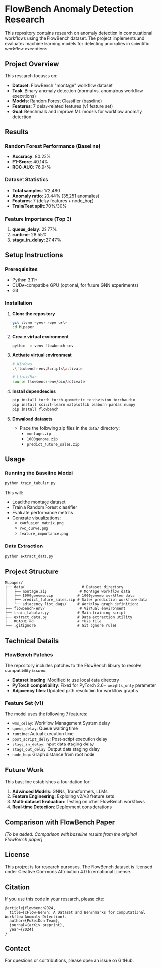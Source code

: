 # FlowBench Anomaly Detection Research

This repository contains research on anomaly detection in computational workflows using the FlowBench dataset. The project implements and evaluates machine learning models for detecting anomalies in scientific workflow executions.

## Project Overview

This research focuses on:
- **Dataset**: FlowBench "montage" workflow dataset
- **Task**: Binary anomaly detection (normal vs. anomalous workflow executions)
- **Models**: Random Forest Classifier (baseline)
- **Features**: 7 delay-related features (v1 feature set)
- **Goal**: Benchmark and improve ML models for workflow anomaly detection

## Results

### Random Forest Performance (Baseline)
- **Accuracy**: 80.23%
- **F1-Score**: 40.14%
- **ROC-AUC**: 76.94%

### Dataset Statistics
- **Total samples**: 172,480
- **Anomaly ratio**: 20.44% (35,251 anomalies)
- **Features**: 7 (delay features + node_hop)
- **Train/Test split**: 70%/30%

### Feature Importance (Top 3)
1. **queue_delay**: 29.77%
2. **runtime**: 28.55%
3. **stage_in_delay**: 27.47%

## Setup Instructions

### Prerequisites
- Python 3.11+
- CUDA-compatible GPU (optional, for future GNN experiments)
- Git

### Installation

1. **Clone the repository**
   ```bash
   git clone <your-repo-url>
   cd MLpaper
   ```

2. **Create virtual environment**
   ```bash
   python -m venv flowbench-env
   ```

3. **Activate virtual environment**
   ```bash
   # Windows
   .\flowbench-env\Scripts\activate
   
   # Linux/Mac
   source flowbench-env/bin/activate
   ```

4. **Install dependencies**
   ```bash
   pip install torch torch-geometric torchvision torchaudio
   pip install scikit-learn matplotlib seaborn pandas numpy
   pip install flowbench
   ```

5. **Download datasets**
   - Place the following zip files in the `data/` directory:
     - `montage.zip`
     - `1000genome.zip`
     - `predict_future_sales.zip`

## Usage

### Running the Baseline Model
```bash
python train_tabular.py
```

This will:
- Load the montage dataset
- Train a Random Forest classifier
- Evaluate performance metrics
- Generate visualizations:
  - `confusion_matrix.png`
  - `roc_curve.png`
  - `feature_importance.png`

### Data Extraction
```bash
python extract_data.py
```

## Project Structure

```
MLpaper/
├── data/                          # Dataset directory
│   ├── montage.zip               # Montage workflow data
│   ├── 1000genome.zip           # 1000genome workflow data
│   ├── predict_future_sales.zip # Sales prediction workflow data
│   └── adjacency_list_dags/     # Workflow graph definitions
├── flowbench-env/                # Virtual environment
├── train_tabular.py             # Main training script
├── extract_data.py              # Data extraction utility
├── README.md                    # This file
└── .gitignore                   # Git ignore rules
```

## Technical Details

### FlowBench Patches
The repository includes patches to the FlowBench library to resolve compatibility issues:
- **Dataset loading**: Modified to use local data directory
- **PyTorch compatibility**: Fixed for PyTorch 2.6+ `weights_only` parameter
- **Adjacency files**: Updated path resolution for workflow graphs

### Feature Set (v1)
The model uses the following 7 features:
- `wms_delay`: Workflow Management System delay
- `queue_delay`: Queue waiting time
- `runtime`: Actual execution time
- `post_script_delay`: Post-script execution delay
- `stage_in_delay`: Input data staging delay
- `stage_out_delay`: Output data staging delay
- `node_hop`: Graph distance from root node

## Future Work

This baseline establishes a foundation for:
1. **Advanced Models**: GNNs, Transformers, LLMs
2. **Feature Engineering**: Exploring v2/v3 feature sets
3. **Multi-dataset Evaluation**: Testing on other FlowBench workflows
4. **Real-time Detection**: Deployment considerations

## Comparison with FlowBench Paper

*[To be added: Comparison with baseline results from the original FlowBench paper]*

## License

This project is for research purposes. The FlowBench dataset is licensed under Creative Commons Attribution 4.0 International License.

## Citation

If you use this code in your research, please cite:
```
@article{flowbench2024,
  title={cFlow-Bench: A Dataset and Benchmarks for Computational Workflow Anomaly Detection},
  author={PoSeiDon Team},
  journal={arXiv preprint},
  year={2024}
}
```

## Contact

For questions or contributions, please open an issue on GitHub. 